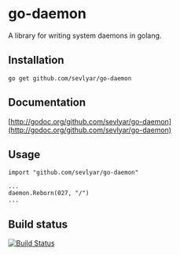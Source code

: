 go-daemon 
=========

A library for writing system daemons in golang.

Installation
------------

	go get github.com/sevlyar/go-daemon

Documentation
-------------

[http://godoc.org/github.com/sevlyar/go-daemon](http://godoc.org/github.com/sevlyar/go-daemon)

Usage
-----

	import "github.com/sevlyar/go-daemon"

	...
	daemon.Reborn(027, "/")
	...

Build status
------------
[![Build Status](https://travis-ci.org/sevlyar/go-daemon.png?branch=master)](https://travis-ci.org/sevlyar/go-daemon)
